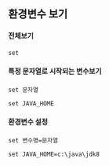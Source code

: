 ## 환경변수 보기

#### 전체보기
```shell
set
```

#### 특정 문자열로 시작되는 변수보기
```shell
set 문자열

set JAVA_HOME
```

#### 환경변수 설정
```shell
set 변수명=문자열

set JAVA_HOME=c:\java\jdk8
```
